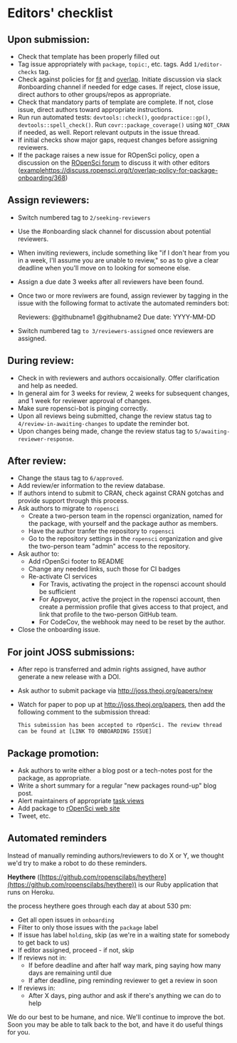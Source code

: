 # Editors' checklist

## Upon submission:

-   Check that template has been properly filled out
-   Tag issue appropriately with `package`, `topic:`, etc. tags. Add `1/editor-checks` tag.
-   Check against policies for [fit](policies.md#fit) and [overlap](policies.md#fit).
    Initiate discussion via slack #onboarding channel if needed for edge cases.
    If reject, close issue, direct authors to other groups/repos as appropriate.
-   Check that mandatory parts of template are complete.  If not, close issue,
    direct authors toward appropriate instructions.
-   Run run automated tests: `devtools::check()`, `goodpractice::gp()`, `devtools::spell_check()`. Run
    `covr::package_coverage()` using `NOT_CRAN` if needed, as well. Report
    relevant outputs in the issue thread.
-   If initial checks show major gaps, request changes before assigning reviewers.
-   If the package raises a new issue for ROpenSci policy, open a discussion on the
    [ROpenSci forum](https://discuss.ropensci.org/) to discuss it with other
    editors ([example]()https://discuss.ropensci.org/t/overlap-policy-for-package-onboarding/368)
    
## Assign reviewers:

-   Switch numbered tag to `2/seeking-reviewers`
-   Use the #onboarding slack channel for discussion about potential reviewers.
-   When inviting reviewers, include something like "if I don't hear from
    you in a week, I'll assume you are unable to review," so as to give a
    clear deadline when you'll move on to looking for someone else.
-   Assign a due date 3 weeks after all reviewers have been found.
-   Once two or more reviwers are found, assign reviewer by tagging in the issue with the
    following format to activate the automated reminders bot:
   
      Reviewers: @githubname1 @githubname2
      Due date: YYYY-MM-DD

-   Switch numbered tag `to 3/reviewers-assigned` once reviewers are assigned.


## During review:

-   Check in with reviewers and authors occaisionally. Offer clarification and
help as needed.
-   In general aim for 3 weeks for review, 2 weeks for
    subsequent changes, and 1 week for reviewer approval of changes.
-   Make sure ropensci-bot is pinging correctly.
-   Upon all reviews being submitted, change the review status tag to
    `4/review-in-awaiting-changes` to update the reminder bot.
-   Upon changes being made, change the review status tag to `5/awaiting-reviewer-response`.
    
## After review:

-  Change the staus tag to `6/approved`.
-   Add review/er information to the review database.
-   If authors intend to submit to CRAN, check against CRAN gotchas and provide
    support through this process.
-   Ask authors to migrate to `ropensci`
    -   Create a two-person team in the ropensci organization, named for the
        package, with yourself and the package author as members.
    -   Have the author tranfer the repository to `ropensci`
    -   Go to the repository settings in the `ropensci` organization and give
        the two-person team "admin" access to the repository.
-   Ask author to:
    -   Add rOpenSci footer to README
    -   Change any needed links, such those for CI badges
    -   Re-activate CI services
        -  For Travis, activating the project in the ropensci account should be
           sufficient
        -  For Appveyor, active the project in the ropensci account, then create
           a permission profile that gives access to that project, and link
           that profile to the two-person GitHub team.
        -  For CodeCov, the webhook may need to be reset by the author.
-   Close the onboarding issue. 

## For joint JOSS submissions:

-  After repo is transferred and admin rights assigned, have author generate
   a new release with a DOI.
-  Ask author to submit package via http://joss.theoj.org/papers/new
-  Watch for paper to pop up at http://joss.theoj.org/papers, then
   add the following comment to the submission thread:
   
   `This submission has been accepted to rOpenSci. The review thread can be
    found at [LINK TO ONBOARDING ISSUE]`

## Package promotion:

-  Ask authors to write either a blog post or a tech-notes post for the package,
   as appropriate.
-   Write a short summary for a regular "new packages round-up" blog post.
-   Alert maintainers of appropriate [task views](https://github.com/search?utf8=%E2%9C%93&q=user%3Aropensci+%22task+view%22&type=Repositories&ref=searchresults)
-   Add package to [rOpenSci web site](https://github.com/ropensci/roweb)
-   Tweet, etc.


## Automated reminders

Instead of manually reminding authors/reviewers to do X or Y, we thought we'd try to make a robot to do these reminders. 

__Heythere__ ([https://github.com/ropenscilabs/heythere](https://github.com/ropenscilabs/heythere)) is our Ruby application that runs on Heroku. 

the process heythere goes through each day at about 530 pm:

* Get all open issues in `onboarding`
* Filter to only those issues with the `package` label
* If issue has label `holding`, skip (as we're in a waiting state for somebody to get back to us)
* If editor assigned, proceed - if not, skip
* If reviews not in:
    * If before deadline and after half way mark, ping saying how many days are remaining until due
    * If after deadline, ping reminding reviewer to get a review in soon
* If reviews in:
    * After X days, ping author and ask if there's anything we can do to help

We do our best to be humane, and nice.  We'll continue to improve the bot. Soon you may be able to talk back to the bot, and have it do useful things for you.
